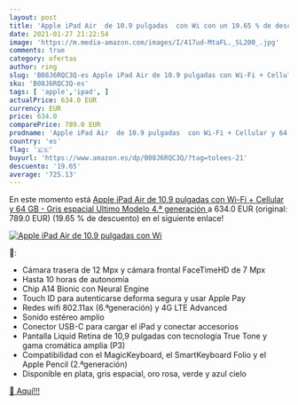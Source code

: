 ```yaml
---
layout: post
title: 'Apple iPad Air  de 10.9 pulgadas  con Wi con un 19.65 % de descuento'
date: 2021-01-27 21:22:54
image: 'https://m.media-amazon.com/images/I/417ud-MtaFL._SL200_.jpg'
comments: true
category: ofertas
author: ring
slug: 'B08J6RQC3Q-es Apple iPad Air de 10.9 pulgadas con Wi-Fi + Cellular y 64...'
sku: 'B08J6RQC3Q-es'
tags: [ 'apple','ipad', ]
actualPrice: 634.0 EUR
currency: EUR
price: 634.0
comparePrice: 789.0 EUR
prodname: 'Apple iPad Air  de 10.9 pulgadas  con Wi-Fi + Cellular y 64 GB  - Gris espacial  Ultimo Modelo  4.ª generación '
country: 'es'
flag: '🇪🇸'
buyurl: 'https://www.amazon.es/dp/B08J6RQC3Q/?tag=tolees-21'
descuento: '19.65'
average: '725.13'
---
```


En este momento está [Apple iPad Air  de 10.9 pulgadas  con Wi-Fi + Cellular y 64 GB  - Gris espacial  Ultimo Modelo  4.ª generación ](https://www.amazon.es/dp/B08J6RQC3Q/?tag=tolees-21) a 634.0 EUR (original: 789.0 EUR) (19.65 %  de descuento) en el siguiente enlace!

[![Apple iPad Air  de 10.9 pulgadas  con Wi](https://m.media-amazon.com/images/I/417ud-MtaFL._SL200_.jpg)](https://www.amazon.es/dp/B08J6RQC3Q/?tag=tolees-21)

🔎:

- Cámara trasera de 12 Mpx y cámara frontal FaceTimeHD de 7 Mpx
- Hasta 10 horas de autonomía
- Chip A14 Bionic con Neural Engine
- Touch ID para autenticarse deforma segura y usar Apple Pay
- Redes wifi 802.11ax (6.ªgeneración) y 4G LTE Advanced
- Sonido estéreo amplio
- Conector USB-C para cargar el iPad y conectar accesorios
- Pantalla Liquid Retina de 10,9 pulgadas con tecnología True Tone y gama cromática amplia (P3)
- Compatibilidad con el MagicKeyboard, el SmartKeyboard Folio y el Apple Pencil (2.ªgeneración)
- Disponible en plata, gris espacial, oro rosa, verde y azul cielo

[🛒 Aquí!!!](https://www.amazon.es/dp/B08J6RQC3Q/?tag=tolees-21)
